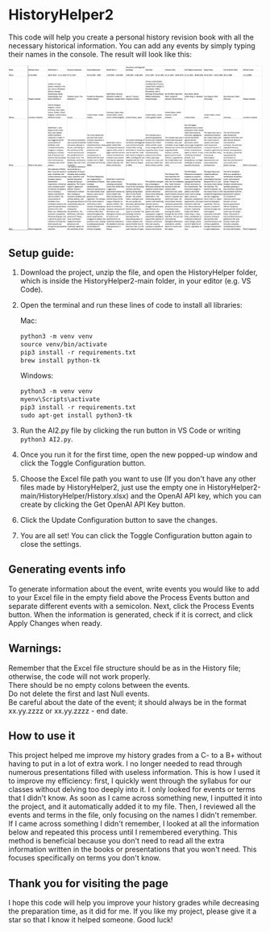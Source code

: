 # HistoryHelper2
This code will help you create a personal history revision book with all the necessary historical information. You can add any events by simply typing their names in the console. The result will look like this:

![Result image](image.png)

## Setup guide:
1. Download the project, unzip the file, and open the HistoryHelper folder, which is inside the HistoryHelper2-main folder, in your editor (e.g. VS Code).
2. Open the terminal and run these lines of code to install all libraries:

   Mac:
   ```
   python3 -m venv venv
   source venv/bin/activate
   pip3 install -r requirements.txt
   brew install python-tk
   ```

   Windows:
   ```
   python3 -m venv venv
   myenv\Scripts\activate
   pip3 install -r requirements.txt
   sudo apt-get install python3-tk
   ```

3. Run the AI2.py file by clicking the run button in VS Code or writing `python3 AI2.py`.
4. Once you run it for the first time, open the new popped-up window and click the Toggle Configuration button.
5. Choose the Excel file path you want to use (If you don't have any other files made by HistoryHelper2, just use the empty one in HistoryHelper2-main/HistoryHelper/History.xlsx) and the OpenAI API key, which you can create by clicking the Get OpenAI API Key button.
6. Click the Update Configuration button to save the changes.
7. You are all set! You can click the Toggle Configuration button again to close the settings.

## Generating events info
To generate information about the event, write events you would like to add to your Excel file in the empty field above the Process Events button and separate different events with a semicolon. Next, click the Process Events button. When the information is generated, check if it is correct, and click Apply Changes when ready.

## Warnings:
Remember that the Excel file structure should be as in the History file; otherwise, the code will not work properly. <br />There should be no empty colons between the events. <br />Do not delete the first and last Null events. <br /> Be careful about the date of the event; it should always be in the format xx.yy.zzzz or xx.yy.zzzz - end date.

## How to use it
This project helped me improve my history grades from a C- to a B+ without having to put in a lot of extra work. I no longer needed to read through numerous presentations filled with useless information. This is how I used it to improve my efficiency: first, I quickly went through the syllabus for our classes without delving too deeply into it. I only looked for events or terms that I didn't know. As soon as I came across something new, I inputted it into the project, and it automatically added it to my file. Then, I reviewed all the events and terms in the file, only focusing on the names I didn't remember. If I came across something I didn't remember, I looked at all the information below and repeated this process until I remembered everything. This method is beneficial because you don't need to read all the extra information written in the books or presentations that you won't need. This focuses specifically on terms you don't know.

## Thank you for visiting the page
I hope this code will help you improve your history grades while decreasing the preparation time, as it did for me. If you like my project, please give it a star so that I know it helped someone. Good luck!
